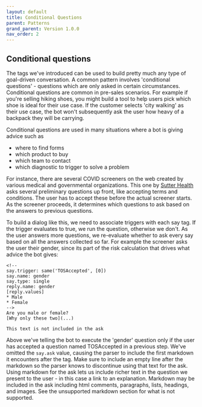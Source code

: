```yaml
---
layout: default
title: Conditional Questions
parent: Patterns 
grand_parent: Version 1.0.0
nav_order: 2
---
```


## Conditional questions
The tags we've introduced can be used to build pretty much any type of goal-driven conversation. A common pattern involves 'conditional questions' - questions which are only asked in certain circumstances. Conditional questions are common in pre-sales scenarios. For example if you're selling hiking shoes, you might build a tool to help users pick which shoe is ideal for their use case. If the customer selects 'city walking' as their use case, the bot won't subsequently ask the user how heavy of a backpack they will be carrying.

Conditional questions are used in many situations where a bot is giving advice such as

- where to find forms
- which product to buy
- which team to contact
- which diagnostic to trigger to solve a problem

For instance, there are several COVID screeners on the web created by various medical and governmental organizations.  This one by [Sutter Health](https://covid-19.ada.com/sutter/index.html) asks several preliminary questions up front, like accepting terms and conditions.  The user has to accept these before the actual screener starts. As the screener proceeds, it determines which questions to ask based on the answers to previous questions.

To build a dialog like this, we need to associate triggers with each say tag.  If the trigger evaluates to true, we run the question, otherwise we don't.  As the user answers more questions, we re-evaluate whether to ask every say based on all the answers collected so far. For example the screener asks the user their gender, since its part of the risk calculation that drives what advice the bot gives:

```
<!-- 
say.trigger: same('TOSAccepted', [0])
say.name: gender
say.type: single 
reply.name: gender
[reply.values]
* Male
* Female
-->
Are you male or female?
[Why only these two](...)

This text is not included in the ask
```

Above we've telling the bot to execute the 'gender' question only if the user has accepted a question named TOSAccepted in a previous step. We've omitted the `say.ask` value, causing the parser to include the first markdown it encounters after the tag. Make sure to include an empty line after the markdown so the parser knows to discontinue using that text for the ask. Using markdown for the ask lets us include richer text in the question we present to the user - in this case a link to an explanation.  Markdown may be included in the ask including html comments, paragraphs, lists, headings, and images. See the unsupported markdown section for what is not supported. 